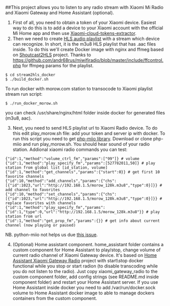 ##This project allows you to listen to any radio stream with Xiaomi Mi Radio and Xiaomi Gateway and Home Assistant (optional).

1. First of all, you need to obtain a token of your Xiaomi device.
Easiest way to do this is to add a device to your Xiaomi account with the official Mi Home app and then use [Xiaomi-cloud-tokens-extractor](https://github.com/PiotrMachowski/Xiaomi-cloud-tokens-extractor).
2. Then we need to create [HLS audio playlist](https://developer.apple.com/documentation/http_live_streaming/example_playlists_for_http_live_streaming) with a stream which device can recognize. In short, it is the m3u8 HLS playlist that has .aac files inside. To do this we'll create Docker image with nginx and ffmeg based on [Shoutcast2HLS](https://github.com/dehy/shoutcast2hls) project. Thanks to https://github.com/andr68rus/miwifiradio/blob/master/include/ffcontrol.php for ffmpeg params for the playlist.

```
$ cd stream2hls_docker
$ ./build_docker.sh
```

To run docker with morow.com station to transocode to Xiaomi playlist stream run script:

```
$ ./run_docker_morow.sh
```

you can check /usr/share/nginx/html folder inside docker for generated files (m3u8, aac). 

3. Next, you need to send HLS playlist url to Xiaomi Radio device. To do this edit play_morow.sh file: add your token and server ip with docker. To run this script you need to get [php-miio library](https://github.com/skysilver-lab/php-miio). Download or clone php-miio and run play_morow.sh. You should hear sound of your radio station. Addional xiaomi radio commands you can test:

```
{"id":1,"method":"volume_ctrl_fm","params":["99"]} # volume
{"id":1,"method":"play_specify_fm","params":[527782011,50]} # play station from global list [id_station, volume]
{"id":1,"method":"get_channels","params":{"start":0}} # get first 10 favorite channels
{"id":10,"method":"add_channels","params":{"chs":[{"id":1023,"url":"http://192.168.1.5/morow_128k.m3u8","type":0}]}} # add channel to favorites
{"id":10,"method":"set_channels","params":{"chs":[{"id":1023,"url":"http://192.168.1.5/morow_128k.m3u8","type":0}]}} # replace favorites with channels
{"id":1,"method":"play_specify_fm","params":{"id":1,"type":0,"url":"http://192.168.1.5/morow_128k.m3u8"}} # play station from url
{"id":1,"method":"get_prop_fm","params":{}} # get info about current channel (now playing or paused)
```

NB. python-miio not helps us due [this issue](https://github.com/rytilahti/python-miio/issues/629).

4. (Optional) Home assistant component. home_assistant folder contains a custom component for Home Assistant to play/stop, change volume of current radio channel of Xiaomi Gateway device. It's based on [Home Assistant Xiaomi Gateway Radio](https://github.com/h4v1nfun/xiaomi_miio_gateway) project with start\stop docker functional while you stop or start radion (to disable transcoding while you do not listen to the radio). Just copy xiaomi_gateway_radio to the custom component folder, add config strings (see README.md inside component folder) and restart your Home Assistant server. If you use Home Assistant inside docker you need to add /var/run/docker.sock volume to Home Assistant docker image to able to manage dockers containers from the custom component.